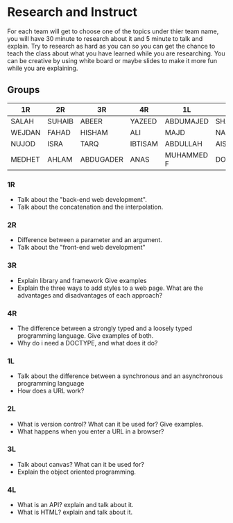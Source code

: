 # Research and Instruct
For each team will get to choose one of the topics under thier team name, you will have 30 minute to research about it and 5 minute to talk and explain. Try to research as hard as you can so you can get the chance to teach the class about what you have learned while you are researching. You can be creative by using white board or maybe slides to make it more fun while you are explaining.

## Groups
| 1R | 2R | 3R | 4R | 1L | 2L | 3L | 4L |
|-|-|-|-|-|-|-|-|
|SALAH  |SUHAIB |ABEER |YAZEED |ABDUMAJED |SHAHAD |DOAA(H) |NUOF  |
|WEJDAN |FAHAD |HISHAM  |ALI |MAJD |NADA |ASHJAN|DIALA | 
|NUJOD  |ISRA |TARQ |IBTISAM  |ABDULLAH |AISHA | AMAL|RAGHAD  | 
|MEDHET |AHLAM |ABDUGADER |ANAS |MUHAMMED F |DOAA(A) |HAMED |SARA  | 

### 1R
- Talk about the "back-end web development".
- Talk about the concatenation and the interpolation.

### 2R
- Difference between a parameter and an argument.
- Talk about the "front-end web development"

### 3R
- Explain library and framework Give examples
- Explain the three ways to add styles to a web page. What are the advantages and disadvantages of each approach?

### 4R
- The difference between a strongly typed and a loosely typed programming language. Give examples of both.
- Why do i need a DOCTYPE, and what does it do?

### 1L
- Talk about the difference between a synchronous and an asynchronous programming language
- How does a URL work?

### 2L
- What is version control? What can it be used for? Give examples.
- What happens when you enter a URL in a browser?

### 3L
- Talk about canvas? What can it be used for?
- Explain the object oriented programming.

### 4L
- What is an API? explain and talk about it.
- What is HTML? explain and talk about it.
